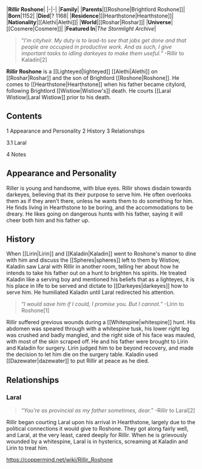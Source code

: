 |**Rillir Roshone**|
|-|-|
|**Family**|
|**Parents**|[[Roshone\|Brightlord Roshone]]|
|**Born**|1152|
|**Died**|? 1168|
|**Residence**|[[Hearthstone\|Hearthstone]]|
|**Nationality**|[[Alethi\|Alethi]]|
|**World**|[[Roshar\|Roshar]]|
|**Universe**|[[Cosmere\|Cosmere]]|
|**Featured In**|*The Stormlight Archive*|

>“*I’m cityheir. My duty is to lead-to see that jobs get done and that people are occupied in productive work. And as such, I give important tasks to idling darkeyes to make them useful.*”
\-Rillir to Kaladin[2]


**Rillir Roshone** is a [[Lighteyed\|lighteyed]] [[Alethi\|Alethi]] on [[Roshar\|Roshar]] and the son of Brightlord [[Roshone\|Roshone]]. He comes to [[Hearthstone\|Hearthstone]] when his father became citylord, following Brightlord [[Wistiow\|Wistiow's]] death. He courts [[Laral Wistiow\|Laral Wistiow]] prior to his death.

## Contents

1 Appearance and Personality
2 History
3 Relationships

3.1 Laral


4 Notes


## Appearance and Personality
Riller is young and handsome, with blue eyes. Rillir shows disdain towards darkeyes, believing that its their purpose to serve him. He often overlooks them as if they aren’t there, unless he wants them to do something for him. He finds living in Hearthstone to be boring, and the accommodations to be dreary. He likes going on dangerous hunts with his father, saying it will cheer both him and his father up.

## History
When [[Lirin\|Lirin]] and [[Kaladin\|Kaladin]] went to Roshone's manor to dine with him and discuss the [[Spheres\|spheres]] left to them by Wistiow, Kaladin saw Laral with Rillir in another room, telling her about how he intends to take his father out on a hunt to brighten his spirits. He treated Kaladin like a serving boy and mentioned his beliefs that as a lighteyes, it is his place in life to be served and dictate to [[Darkeyes\|darkeyes]] how to serve him. He humiliated Kaladin until Laral redirected his attention.

>“*I would save him if I could, I promise you. But I cannot.*”
\-Lirin to Roshone[1]

Rillir suffered grevious wounds during a [[Whitespine\|whitespine]] hunt. His abdomen was speared through with a whitespine tusk, his lower right leg was crushed and badly mangled, and the right side of his face was mauled, with most of the skin scraped off. He and his father were brought to Lirin and Kaladin for surgery. Lirin judged him to be beyond recovery, and made the decision to let him die on the surgery table. Kaladin used [[Dazewater\|dazewater]] to put Rillir at peace as he died.

## Relationships
### Laral
>“*You’re as provincial as my father sometimes, dear.*”
\-Rillir to Laral[2]


Rillir began courting Laral upon his arrival in Hearthstone, largely due to the political connections it would give to Roshone. They got along fairly well, and Laral, at the very least, cared deeply for Rillir. When he is grievously wounded by a whitespine, Laral is in hysterics, screaming at Kaladin and Lirin to treat him.



https://coppermind.net/wiki/Rillir_Roshone
